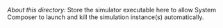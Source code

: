 *About this directory:* Store the simulator executable here to allow System Composer to launch and kill the simulation instance(s) automatically.
